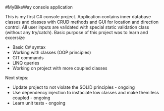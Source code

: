 #MyBikeWay console application

This is my first C# console project.
Application contains inner database classes and classes with CRUD methods and GUI for location and direction control.
All user inputs are validated with special static validation class (without any try/catch).
Basic purpose of this project was to learn and excersize
- Basic C# syntax
- Working with classes (OOP principles)
- GIT commands
- LINQ queries
- Working on project with more coupled classes

Next steps:
- Update project to not violate the SOLID principles - ongoing
- Use dependency injection to instaciate low classes and make them less coupled - ongoing
- Learn unit tests - ongoing
